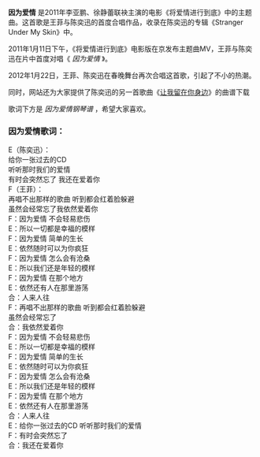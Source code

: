 

**因为爱情**
是2011年李亚鹏、徐静蕾联袂主演的电影《将爱情进行到底》中的主题曲。这首歌是王菲与陈奕迅的首度合唱作品，收录在陈奕迅的专辑《Stranger Under
My Skin》中。  
  
2011年1月11日下午，《将爱情进行到底》电影版在京发布主题曲MV，王菲与陈奕迅在片中首度对唱《 _因为爱情_ 》。  
  
2012年1月22日，王菲、陈奕迅在春晚舞台再次合唱这首歌，引起了不小的热潮。

同时，网站还为大家提供了陈奕迅的另一首歌曲《[让我留在你身边](Music-7253-让我留在你身边--摆渡人-爱情版主题曲.html
"让我留在你身边")》的曲谱下载

歌词下方是 _因为爱情钢琴谱_ ，希望大家喜欢。

### 因为爱情歌词：

E（陈奕迅）：  
给你一张过去的CD  
听听那时我们的爱情  
有时会突然忘了 我还在爱着你  
F（王菲）：  
再唱不出那样的歌曲 听到都会红着脸躲避  
虽然会经常忘了我依然爱着你  
F：因为爱情 不会轻易悲伤  
E：所以一切都是幸福的模样  
F：因为爱情 简单的生长  
E：依然随时可以为你疯狂  
F：因为爱情 怎么会有沧桑  
E：所以我们还是年轻的模样  
F：因为爱情 在那个地方  
E：依然还有人在那里游荡  
合：人来人往  
F：再唱不出那样的歌曲 听到都会红着脸躲避  
虽然会经常忘了  
合：我依然爱着你  
F：因为爱情 不会轻易悲伤  
E：所以一切都是幸福的模样  
F：因为爱情 简单的生长  
E：依然随时可以为你疯狂  
F：因为爱情 怎么会有沧桑  
E：所以我们还是年轻的模样  
F：因为爱情 在那个地方  
E：依然还有人在那里游荡  
合：人来人往  
E：给你一张过去的CD 听听那时我们的爱情  
F：有时会突然忘了  
合：我还在爱着你

